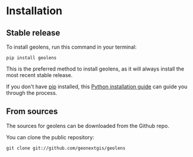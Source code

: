 # Installation

## Stable release

To install geolens, run this command in your terminal:

```
pip install geolens
```

This is the preferred method to install geolens, as it will always install the most recent stable release.

If you don't have [pip](https://pip.pypa.io) installed, this [Python installation guide](http://docs.python-guide.org/en/latest/starting/installation/) can guide you through the process.

## From sources

The sources for geolens can be downloaded from the Github repo.

You can clone the public repository:

```
git clone git://github.com/geonextgis/geolens
```
